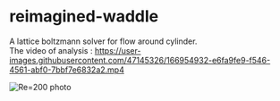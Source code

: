# reimagined-waddle
A lattice boltzmann solver for flow around cylinder. <br> The video of analysis :
https://user-images.githubusercontent.com/47145326/166954932-e6fa9fe9-f546-4561-abf0-7bbf7e6832a2.mp4

![Re=200 photo](https://user-images.githubusercontent.com/47145326/166955616-be828931-becd-4a01-a063-bcffe172d1a1.png)
